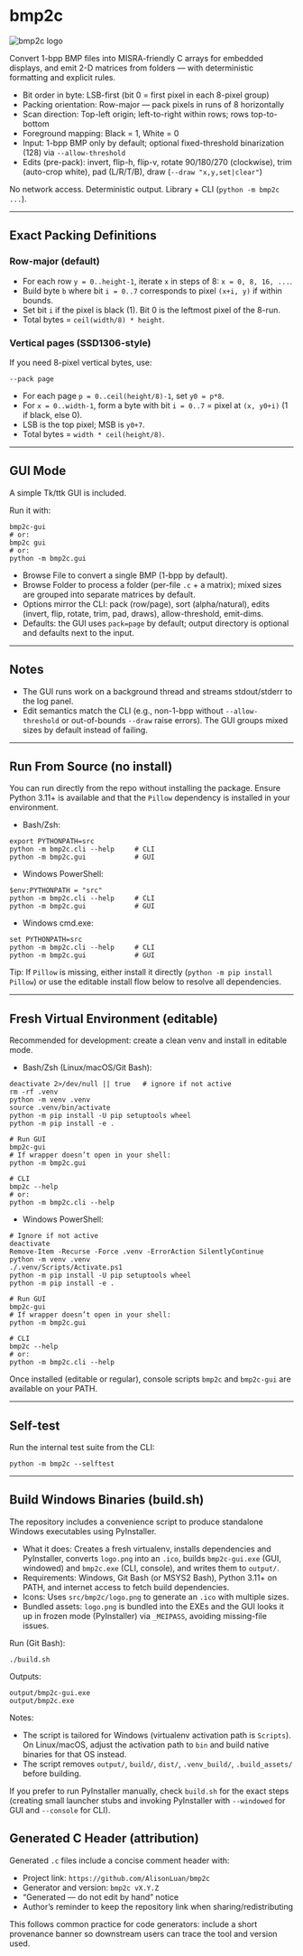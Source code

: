 # bmp2c

![bmp2c logo](src/bmp2c/logo.png)

Convert 1-bpp BMP files into MISRA-friendly C arrays for embedded displays, and emit 2-D matrices from folders — with deterministic formatting and explicit rules.

- Bit order in byte: LSB-first (bit 0 = first pixel in each 8-pixel group)
- Packing orientation: Row-major — pack pixels in runs of 8 horizontally
- Scan direction: Top-left origin; left-to-right within rows; rows top-to-bottom
- Foreground mapping: Black = 1, White = 0
- Input: 1-bpp BMP only by default; optional fixed-threshold binarization (128) via `--allow-threshold`
- Edits (pre-pack): invert, flip-h, flip-v, rotate 90/180/270 (clockwise), trim (auto-crop white), pad (L/R/T/B), draw (`--draw "x,y,set|clear"`)

No network access. Deterministic output. Library + CLI (`python -m bmp2c ...`).

---

## Exact Packing Definitions

### Row-major (default)

- For each row `y = 0..height-1`, iterate `x` in steps of 8: `x = 0, 8, 16, ...`.
- Build byte `b` where bit `i = 0..7` corresponds to pixel `(x+i, y)` if within bounds.
- Set bit `i` if the pixel is black (1). Bit 0 is the leftmost pixel of the 8-run.
- Total bytes = `ceil(width/8) * height`.

### Vertical pages (SSD1306-style)

If you need 8-pixel vertical bytes, use:

```
--pack page
```

- For each page `p = 0..ceil(height/8)-1`, set `y0 = p*8`.
- For `x = 0..width-1`, form a byte with bit `i = 0..7` = pixel at `(x, y0+i)` (1 if black, else 0).
- LSB is the top pixel; MSB is `y0+7`.
- Total bytes = `width * ceil(height/8)`.

---

## GUI Mode

A simple Tk/ttk GUI is included.

Run it with:

```
bmp2c-gui
# or:
bmp2c gui
# or:
python -m bmp2c.gui
```

- Browse File to convert a single BMP (1-bpp by default).
- Browse Folder to process a folder (per-file `.c` + a matrix); mixed sizes are grouped into separate matrices by default.
- Options mirror the CLI: pack (row/page), sort (alpha/natural), edits (invert, flip, rotate, trim, pad, draws), allow-threshold, emit-dims.
- Defaults: the GUI uses `pack=page` by default; output directory is optional and defaults next to the input.

---

## Notes

- The GUI runs work on a background thread and streams stdout/stderr to the log panel.
- Edit semantics match the CLI (e.g., non-1-bpp without `--allow-threshold` or out-of-bounds `--draw` raise errors). The GUI groups mixed sizes by default instead of failing.

---

## Run From Source (no install)

You can run directly from the repo without installing the package. Ensure Python 3.11+ is available and that the `Pillow` dependency is installed in your environment.

- Bash/Zsh:

```
export PYTHONPATH=src
python -m bmp2c.cli --help     # CLI
python -m bmp2c.gui            # GUI
```

- Windows PowerShell:

```
$env:PYTHONPATH = "src"
python -m bmp2c.cli --help     # CLI
python -m bmp2c.gui            # GUI
```

- Windows cmd.exe:

```
set PYTHONPATH=src
python -m bmp2c.cli --help     # CLI
python -m bmp2c.gui            # GUI
```

Tip: If `Pillow` is missing, either install it directly (`python -m pip install Pillow`) or use the editable install flow below to resolve all dependencies.

---

## Fresh Virtual Environment (editable)

Recommended for development: create a clean venv and install in editable mode.

- Bash/Zsh (Linux/macOS/Git Bash):

```
deactivate 2>/dev/null || true   # ignore if not active
rm -rf .venv
python -m venv .venv
source .venv/bin/activate
python -m pip install -U pip setuptools wheel
python -m pip install -e .

# Run GUI
bmp2c-gui
# If wrapper doesn’t open in your shell:
python -m bmp2c.gui

# CLI
bmp2c --help
# or:
python -m bmp2c.cli --help
```

- Windows PowerShell:

```
# Ignore if not active
deactivate
Remove-Item -Recurse -Force .venv -ErrorAction SilentlyContinue
python -m venv .venv
./.venv/Scripts/Activate.ps1
python -m pip install -U pip setuptools wheel
python -m pip install -e .

# Run GUI
bmp2c-gui
# If wrapper doesn’t open in your shell:
python -m bmp2c.gui

# CLI
bmp2c --help
# or:
python -m bmp2c.cli --help
```

Once installed (editable or regular), console scripts `bmp2c` and `bmp2c-gui` are available on your PATH.

---

## Self-test

Run the internal test suite from the CLI:

```
python -m bmp2c --selftest
```

---

## Build Windows Binaries (build.sh)

The repository includes a convenience script to produce standalone Windows executables using PyInstaller.

- What it does: Creates a fresh virtualenv, installs dependencies and PyInstaller, converts `logo.png` into an `.ico`, builds `bmp2c-gui.exe` (GUI, windowed) and `bmp2c.exe` (CLI, console), and writes them to `output/`.
- Requirements: Windows, Git Bash (or MSYS2 Bash), Python 3.11+ on PATH, and internet access to fetch build dependencies.
- Icons: Uses `src/bmp2c/logo.png` to generate an `.ico` with multiple sizes.
- Bundled assets: `logo.png` is bundled into the EXEs and the GUI looks it up in frozen mode (PyInstaller) via `_MEIPASS`, avoiding missing-file issues.

Run (Git Bash):

```
./build.sh
```

Outputs:

```
output/bmp2c-gui.exe
output/bmp2c.exe
```

Notes:
- The script is tailored for Windows (virtualenv activation path is `Scripts`). On Linux/macOS, adjust the activation path to `bin` and build native binaries for that OS instead.
- The script removes `output/`, `build/`, `dist/`, `.venv_build/`, `.build_assets/` before building.

If you prefer to run PyInstaller manually, check `build.sh` for the exact steps (creating small launcher stubs and invoking PyInstaller with `--windowed` for GUI and `--console` for CLI).

## Generated C Header (attribution)

Generated `.c` files include a concise comment header with:

- Project link: `https://github.com/AlisonLuan/bmp2c`
- Generator and version: `bmp2c vX.Y.Z`
- “Generated — do not edit by hand” notice
- Author’s reminder to keep the repository link when sharing/redistributing

This follows common practice for code generators: include a short provenance banner so downstream users can trace the tool and version used.
